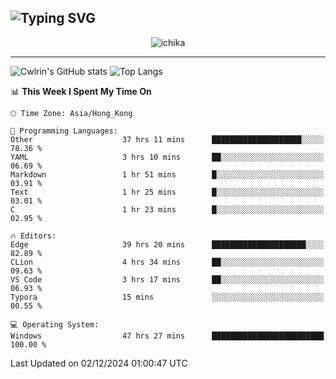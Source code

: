![Typing SVG](https://readme-typing-svg.demolab.com?font=Jost&size=24&pause=1000&color=7799EE&vCenter=true&multiline=true&random=false&width=435&height=100&lines=Hi+there;I'm+Sakurakouji+Nanaha;You+can+also+tell+me+Cwlrin%E2%98%86)
---
<p align="center">
  <img src="https://image.cwlrin.wiki/images/2024/11/09/1000015899.md.png" alt="ichika" border="0" />
</p>

---
![Cwlrin's GitHub stats](https://github-readme-stats.vercel.app/api?username=cwlrin&show_icons=true&theme=buefy)
![Top Langs](https://github-readme-stats.vercel.app/api/top-langs/?username=cwlrin&layout=compact&hide=html,css)

<!--START_SECTION:waka-->
📊 **This Week I Spent My Time On** 

```text
🕑︎ Time Zone: Asia/Hong_Kong

💬 Programming Languages: 
Other                    37 hrs 11 mins      ████████████████████░░░░░   78.36 % 
YAML                     3 hrs 10 mins       ██░░░░░░░░░░░░░░░░░░░░░░░   06.69 % 
Markdown                 1 hr 51 mins        █░░░░░░░░░░░░░░░░░░░░░░░░   03.91 % 
Text                     1 hr 25 mins        █░░░░░░░░░░░░░░░░░░░░░░░░   03.01 % 
C                        1 hr 23 mins        █░░░░░░░░░░░░░░░░░░░░░░░░   02.95 % 

🔥 Editors: 
Edge                     39 hrs 20 mins      █████████████████████░░░░   82.89 % 
CLion                    4 hrs 34 mins       ██░░░░░░░░░░░░░░░░░░░░░░░   09.63 % 
VS Code                  3 hrs 17 mins       ██░░░░░░░░░░░░░░░░░░░░░░░   06.93 % 
Typora                   15 mins             ░░░░░░░░░░░░░░░░░░░░░░░░░   00.55 % 

💻 Operating System: 
Windows                  47 hrs 27 mins      █████████████████████████   100.00 % 
```


 Last Updated on 02/12/2024 01:00:47 UTC
<!--END_SECTION:waka-->
